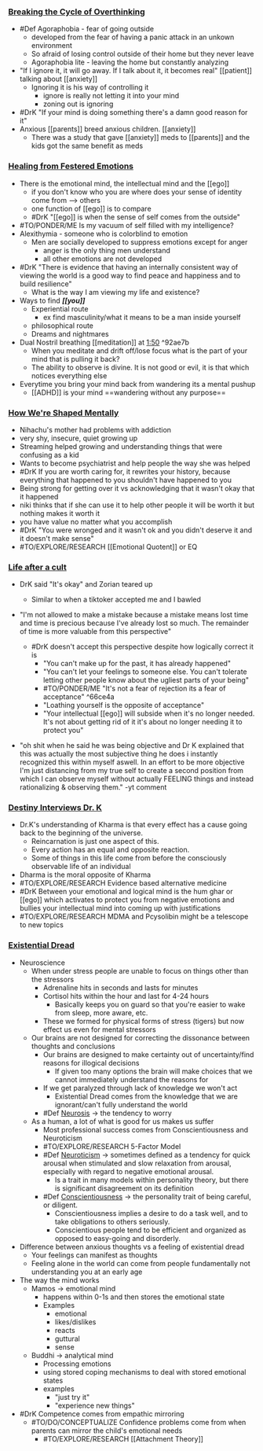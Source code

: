 ### [Breaking the Cycle of Overthinking](https://www.youtube.com/watch?v=lUxU6KnjNNs)

- #Def Agoraphobia - fear of going outside
    - developed from the fear of having a panic attack in an unkown environment
    - So afraid of losing control outside of their home but they never leave
    - Agoraphobia lite - leaving the home but constantly analyzing
- "If I ignore it, it will go away. If I talk about it, it becomes real" [[patient]] talking about [[anxiety]]
    - Ignoring it is his way of controlling it
        - ignore is really not letting it into your mind
        - zoning out is ignoring
- #DrK "If your mind is doing something there's a damn good reason for it"
- Anxious [[parents]] breed anxious children. [[anxiety]]
    - There was a study that gave [[anxiety]] meds to [[parents]] and the kids got the same benefit as meds

### [Healing from Festered Emotions](https://www.youtube.com/watch?v=sXGhT4pJcj8)

- There is the emotional mind, the intellectual mind and the [[ego]]
    - if you don't know who you are where does your sense of identity come from --> others
    - one function of [[ego]] is to compare
    - #DrK "[[ego]] is when the sense of self comes from the outside"
- #TO/PONDER/ME  Is my vacuum of self filled with my intelligence?
- Alexithymia - someone who is colorblind to emotion
    - Men are socially developed to suppress emotions except for anger
        - anger is the only thing men understand
        - all other emotions are not developed
- #DrK "There is evidence that having an internally consistent way of viewing the world is a good way to find peace and happiness and to build resilience"
    - What is the way I am viewing my life and existence?
- Ways to find **_[[you]]_**
    - Experiential route
        - ex find masculinity/what it means to be a man inside yourself
    - philosophical route
    - Dreams and nightmares
- Dual Nostril breathing [[meditation]] at [1:50](https://youtu.be/sXGhT4pJcj8?t=7801) ^92ae7b
    - When you meditate and drift off/lose focus what is the part of your mind that is pulling it back?
    - The ability to observe is divine. It is not good or evil, it is that which notices everything else
- Everytime you bring your mind back from wandering its a mental pushup
    - [[ADHD]] is your mind ==wandering without any purpose==

### [How We're Shaped Mentally](https://www.youtube.com/watch?v=PDTPg_qKvn8)

- Nihachu's mother had problems with addiction
- very shy, insecure, quiet growing up
- Streaming helped growing and understanding things that were confusing as a kid
- Wants to become psychiatrist and help people the way she was helped
- #DrK If you are worth caring for, it rewrites your history, because everything that happened to you shouldn't have happened to you
- Being strong for getting over it vs acknowledging that it wasn't okay that it happened
- niki thinks that if she can use it to help other people it will be worth it but nothing makes it worth it
- you have value no matter what you accomplish
- #DrK "You were wronged and it wasn't ok and you didn't deserve it and it doesn't make sense"
- #TO/EXPLORE/RESEARCH  [[Emotional Quotent]] or EQ

### [Life after a cult](https://www.youtube.com/watch?v=ldTMLhTMZAc)

- DrK said "It's okay" and Zorian teared up
    - Similar to when a tiktoker accepted me and I bawled
- "I'm not allowed to make a mistake because a mistake means lost time and time is precious because I've already lost so much. The remainder of time is more valuable from this perspective"

    - #DrK doesn't accept this perspective despite how logically correct it is
        - "You can't make up for the past, it has already happened"
        - "You can't let your feelings to someone else. You can't tolerate letting other people know about the ugliest parts of your being"
        - #TO/PONDER/ME  "It's not a fear of rejection its a fear of acceptance" ^66ce4a
        - "Loathing yourself is the opposite of acceptance"
        - "Your intellectual [[ego]] will subside when it's no longer needed. It's not about getting rid of it it's about no longer needing it to protect you"

- "oh shit when he said he was being objective and Dr K explained that this was actually the most subjective thing he does i instantly recognized this within myself aswell. In an effort to be more objective I'm just distancing from my true self to create a second position from which I can observe myself without actually FEELING things and instead rationalizing & observing them." -yt comment

### [Destiny Interviews Dr. K](https://www.youtube.com/watch?v=mIHEtK3WktE)

- Dr.K's understanding of Kharma is that every effect has a cause going back to the beginning of the universe.
    - Reincarnation is just one aspect of this.
    - Every action has an equal and opposite reaction.
    - Some of things in this life come from before the consciously observable life of an individual
- Dharma is the moral opposite of Kharma
- #TO/EXPLORE/RESEARCH  Evidence based alternative medicine
- #DrK Between your emotional and logical mind is the hum ghar or [[ego]] which activates to protect you from negative emotions and bullies your intellectual mind into coming up with justifications
- #TO/EXPLORE/RESEARCH  MDMA and Pcysolibin might be a telescope to new topics

### [Existential Dread](https://www.youtube.com/watch?v=UUC8qF5iDag)
- Neuroscience
	- When under stress people are unable to focus on things other than the stressors
		- Adrenaline hits in seconds and lasts for minutes
		- Cortisol hits within the hour and last for 4-24 hours
			- Basically keeps you on guard so that you're easier to wake from sleep, more aware, etc.
		- These we formed for physical forms of stress (tigers) but now effect us even for mental stressors 
	- Our brains are not designed for correcting the dissonance between thoughts and conclusions
		- Our brains are designed to make certainty out of uncertainty/find reasons for illogical decisions
			- If given too many options the brain will make choices that we cannot immediately understand the reasons for
		- If we get paralyzed through lack of knowledge we won't act 
			- Existential Dread comes from the knowledge that we are ignorant/can't fully understand the world
		- #Def [Neurosis](https://en.wikipedia.org/wiki/Neurosis) -> the tendency to worry
	- As a human, a lot of what is good for us makes us suffer
		- Most professional success comes from Conscientiousness and Neuroticism  
		- #TO/EXPLORE/RESEARCH  5-Factor Model
		- #Def [Neuroticism](https://en.wikipedia.org/wiki/Neuroticism) -> sometimes defined as a tendency for quick arousal when stimulated and slow relaxation from arousal, especially with regard to negative emotional arousal.
			- Is a trait in many models within personality theory, but there is significant disagreement on its definition
		- #Def [Conscientiousness](https://en.wikipedia.org/wiki/Conscientiousness) -> the personality trait of being careful, or diligent. 
			- Conscientiousness implies a desire to do a task well, and to take obligations to others seriously. 
			- Conscientious people tend to be efficient and organized as opposed to easy-going and disorderly.
- Difference between anxious thoughts vs a feeling of existential dread
	- Your feelings can manifest as thoughts
	- Feeling alone in the world can come from people fundamentally not understanding you at an early age
- The way the mind works 
	- Mamos -> emotional mind
		- happens within 0-1s and then stores the emotional state
		- Examples
			- emotional
			- likes/dislikes
			- reacts
			- guttural
			- sense
	- Buddhi -> analytical mind
		- Processing emotions
		- using stored coping mechanisms to deal with stored emotional states
		- examples
			- "just try it"
			- "experience new things"
- #DrK Competence comes from empathic mirroring
	- #TO/DO/CONCEPTUALIZE Confidence problems come from when parents can mirror the child's emotional needs
		- #TO/EXPLORE/RESEARCH  [[Attachment Theory]]

